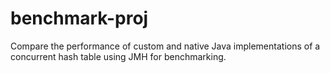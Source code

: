 # benchmark-proj
 Compare the performance of custom and native Java implementations of a concurrent hash table using JMH for benchmarking.
